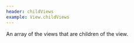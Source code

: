 ```yaml
---
header: childViews
example: View.childViews
---
```


An array of the views that are children of the view.
